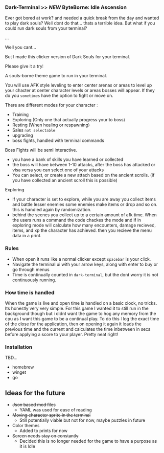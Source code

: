 ### Dark-Terminal >> _NEW_ ByteBorne: Idle Ascension

Ever got bored at work? and needed a quick break from the day and wanted to play dark souls? Well dont do that... thats a terrible idea. But what if you could run dark souls from your terminal?

...

Well you cant...

But I made this clicker version of Dark Souls for your terminal.

Please give it a try!

A souls-borne theme game to run in your terminal.

You will use AFK style leveling to enter center arenas or areas to level up your chacter at center character levels or areas bosses will appear. If they do you `sometimes` have the option to fight or move on.

There are different modes for your character :

- Training
- Exploring (Only one that actually progress your to boss)
- Resting (When healing or respawning)
- Sales
  `not selectable`
- upgrading
- boss fights, handled with terminal commands

Boss Fights will be semi interactive.

- you have a bank of skills you have learned or collected
- the boss will have between 1-10 attacks, after the boss has attacked or visa versa you can select one of your attacks
- You can select, or create a new attach based on the ancient scrolls. (if you have collected an ancient scroll this is possible)

Exploring

- If your character is set to explore, while you are away you collect items and battle lesser enemies some enemies make items or drop and so on. this is handled again by randomization.
- behind the scenes you collect up to a certain amount of afk time. When the users runs a command the code chackes the mode and if in exploring mode will calculate how many encounters, damage recieved, items, and xp the character has achieved. then you recieve the menu data in a print.

### Rules

- When open it runs like a normal clicker except `spacebar` is your click.
- Navigate the terminal ui with your arrow keys, along with enter to buy or go through menus
- Time is continually counted in `dark-terminal`, but the dont worry it is not continuously running.

### How time is handled

When the game is live and open time is handled on a basic clock, no tricks. Its honestly very very simple. For this game I wanted it to still run in the background though but i didnt want the game to hog any memory from the cpu as I want this game to be a continual play. To do this I log the exact time of the close for the application, then on opening it again it loads the previous time and the current and calculates the time inbetween in secs before applying a score to your player. Pretty neat right!

### Installation

TBD...

- homebrew
- winget
- go

## Ideas for the future

- ~~Json based mod files~~
  - YAML was used for ease of reading
- ~~Moving character sprite in the terminal~~
  - Still potentially viable but not for now, maybe puzzles in future
- Color themes
  - Added to prints for now
- ~~Screen needs stay on constantly~~
  - Decided this is no longer needed for the game to have a purpose as it is Idle
